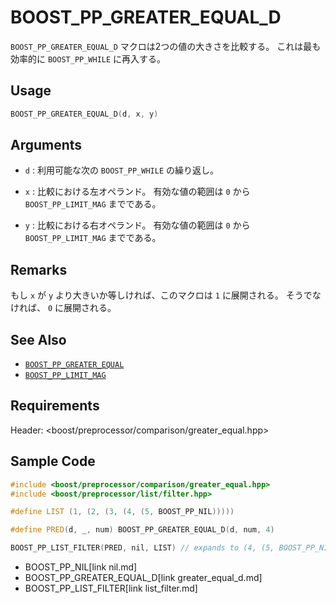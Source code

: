 # BOOST_PP_GREATER_EQUAL_D

`BOOST_PP_GREATER_EQUAL_D` マクロは2つの値の大きさを比較する。
これは最も効率的に `BOOST_PP_WHILE` に再入する。

## Usage

```cpp
BOOST_PP_GREATER_EQUAL_D(d, x, y)
```

## Arguments

- `d` :
	利用可能な次の `BOOST_PP_WHILE` の繰り返し。

- `x` :
	比較における左オペランド。
	有効な値の範囲は `0` から `BOOST_PP_LIMIT_MAG` までである。

- `y` :
	比較における右オペランド。
	有効な値の範囲は `0` から `BOOST_PP_LIMIT_MAG` までである。

## Remarks

もし `x` が `y` より大きいか等しければ、このマクロは `1` に展開される。
そうでなければ、 `0` に展開される。

## See Also

- [`BOOST_PP_GREATER_EQUAL`](greater_equal.md)
- [`BOOST_PP_LIMIT_MAG`](limit_mag.md)

## Requirements

Header: &lt;boost/preprocessor/comparison/greater_equal.hpp&gt;

## Sample Code

```cpp
#include <boost/preprocessor/comparison/greater_equal.hpp>
#include <boost/preprocessor/list/filter.hpp>

#define LIST (1, (2, (3, (4, (5, BOOST_PP_NIL)))))

#define PRED(d, _, num) BOOST_PP_GREATER_EQUAL_D(d, num, 4)

BOOST_PP_LIST_FILTER(PRED, nil, LIST) // expands to (4, (5, BOOST_PP_NIL))
```
* BOOST_PP_NIL[link nil.md]
* BOOST_PP_GREATER_EQUAL_D[link greater_equal_d.md]
* BOOST_PP_LIST_FILTER[link list_filter.md]

